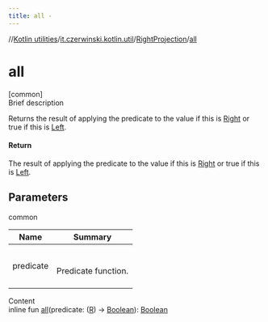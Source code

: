 ```yaml
---
title: all -
---
```

//[Kotlin utilities](../../index.html)/[it.czerwinski.kotlin.util](../index.html)/[RightProjection](index.html)/[all](all.html)



# all  
[common]  
Brief description  


Returns the result of applying the predicate to the value if this is [Right](../-right/index.html) or true if this is [Left](../-left/index.html).



#### Return  


The result of applying the predicate to the value if this is [Right](../-right/index.html) or true if this is [Left](../-left/index.html).



## Parameters  
  
common  
  
|  Name|  Summary| 
|---|---|
| predicate| <br><br>Predicate function.<br><br>
  
  
Content  
inline fun [all](all.html)(predicate: ([R](index.html)) -> [Boolean](https://kotlinlang.org/api/latest/jvm/stdlib/kotlin/-boolean/index.html)): [Boolean](https://kotlinlang.org/api/latest/jvm/stdlib/kotlin/-boolean/index.html)  



